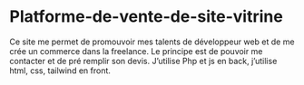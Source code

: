 # Platforme-de-vente-de-site-vitrine
Ce site me permet de promouvoir mes talents de développeur web et de me crée un commerce dans la freelance. Le principe est de pouvoir me contacter et de pré remplir son devis. J’utilise Php et js en back, j’utilise html, css, tailwind en front.
